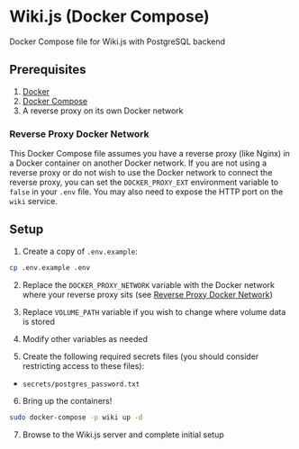# Wiki.js (Docker Compose)

Docker Compose file for Wiki.js with PostgreSQL backend 

## Prerequisites

1. [Docker](https://docs.docker.com/engine/install/)
2. [Docker Compose](https://docs.docker.com/compose/install/)
3. A reverse proxy on its own Docker network

### <a id="ReverseProxy">Reverse Proxy Docker Network</a>

This Docker Compose file assumes you have a reverse proxy (like Nginx) in a Docker container on another Docker network. If you are not using a reverse proxy or do not wish to use the Docker network to connect the reverse proxy, you can set the `DOCKER_PROXY_EXT` environment variable to `false` in your `.env` file. You may also need to expose the HTTP port on the `wiki` service.

## Setup

1. Create a copy of `.env.example`:

```bash
cp .env.example .env
```

2. Replace the `DOCKER_PROXY_NETWORK` variable with the Docker network where your reverse proxy sits (see [Reverse Proxy Docker Network](#ReverseProxy))

3. Replace `VOLUME_PATH` variable if you wish to change where volume data is stored

4. Modify other variables as needed

5. Create the following required secrets files (you should consider restricting access to these files):

- `secrets/postgres_password.txt`

6. Bring up the containers!

```bash
sudo docker-compose -p wiki up -d
```

7. Browse to the Wiki.js server and complete initial setup
